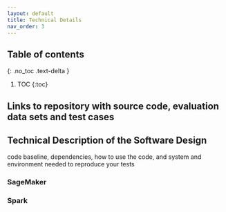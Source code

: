 ```yaml
---
layout: default
title: Technical Details
nav_order: 3
---
```


## Table of contents
{: .no_toc .text-delta }

1. TOC
{:toc}

## Links to repository with source code, evaluation data sets and test cases

## Technical Description of the Software Design
code baseline, dependencies, how to use the code, and system and environment needed to reproduce your tests

### SageMaker


### Spark
